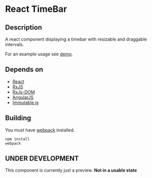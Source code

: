 
# React TimeBar

## Description

A react component displaying a timebar with resizable and draggable intervals.

For an example usage see [demo](/demos/basic/main.js).

## Depends on

- [React](//facebook.github.io/react/)
- [RxJS](//github.com/Reactive-Extensions/RxJS)
- [RxJs-DOM](//github.com/Reactive-Extensions/RxJS-DOM)
- [AngularJS](//angularjs.org/)
- [Immutable.js](//facebook.github.io/immutable-js/)

## Building

You must have [webpack](https://webpack.github.io/) installed.

    npm install
    webpack

## UNDER DEVELOPMENT

This component is currently just a preview.
__Not in a usable state__
